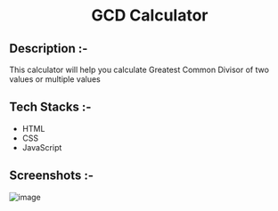 # <p align="center">GCD Calculator</p>

## Description :-

This calculator will help you calculate Greatest Common Divisor of two values or multiple values

## Tech Stacks :-

- HTML
- CSS
- JavaScript

## Screenshots :-

![image](https://github.com/Rakesh9100/CalcDiverse/assets/126899168/20617539-2367-4f97-b65e-434b00f1383e)

